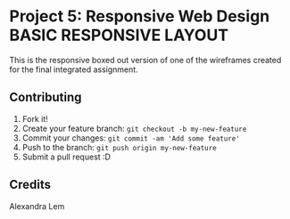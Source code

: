 # Project 5: Responsive Web Design BASIC RESPONSIVE LAYOUT

This is the responsive boxed out version of one of the wireframes created for the final integrated assignment.

## Contributing

1. Fork it!
2. Create your feature branch: `git checkout -b my-new-feature`
3. Commit your changes: `git commit -am 'Add some feature'`
4. Push to the branch: `git push origin my-new-feature`
5. Submit a pull request :D


## Credits

Alexandra Lem